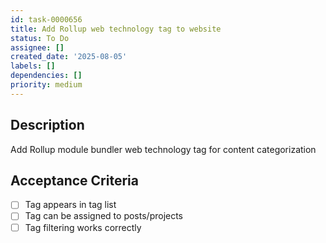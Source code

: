 ```yaml
---
id: task-0000656
title: Add Rollup web technology tag to website
status: To Do
assignee: []
created_date: '2025-08-05'
labels: []
dependencies: []
priority: medium
---
```


## Description

Add Rollup module bundler web technology tag for content categorization

## Acceptance Criteria

- [ ] Tag appears in tag list
- [ ] Tag can be assigned to posts/projects
- [ ] Tag filtering works correctly
